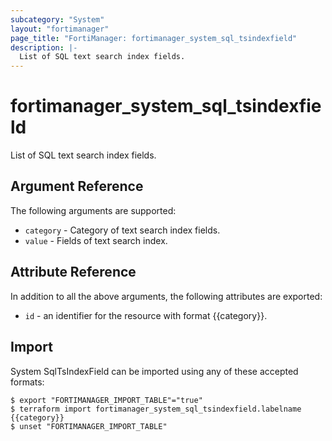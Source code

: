 ```yaml
---
subcategory: "System"
layout: "fortimanager"
page_title: "FortiManager: fortimanager_system_sql_tsindexfield"
description: |-
  List of SQL text search index fields.
---
```


# fortimanager_system_sql_tsindexfield
List of SQL text search index fields.

## Argument Reference


The following arguments are supported:


* `category` - Category of text search index fields.
* `value` - Fields of text search index.


## Attribute Reference

In addition to all the above arguments, the following attributes are exported:
* `id` - an identifier for the resource with format {{category}}.

## Import

System SqlTsIndexField can be imported using any of these accepted formats:
```
$ export "FORTIMANAGER_IMPORT_TABLE"="true"
$ terraform import fortimanager_system_sql_tsindexfield.labelname {{category}}
$ unset "FORTIMANAGER_IMPORT_TABLE"
```

